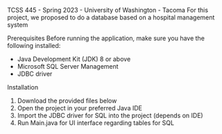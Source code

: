 TCSS 445 - Spring 2023 - University of Washington - Tacoma
For this project, we proposed to do a database based on a hospital management system

Prerequisites
Before running the application, make sure you have the following installed:

- Java Development Kit (JDK) 8 or above
- Microsoft SQL Server Management 
- JDBC driver 

Installation
1. Download the provided files below
2. Open the project in your preferred Java IDE
3. Import the JDBC driver for SQL into the project (depends on IDE)
4. Run Main.java for UI interface regarding tables for SQL
